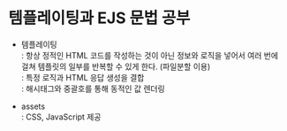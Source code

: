 # 템플레이팅과 EJS 문법 공부

* 템플레이팅 <br/>
: 항상 정적인 HTML 코드를 작성하는 것이 아닌 정보와 로직을 넣어서 여러 번에 걸쳐 템플릿의 일부를 반복할 수 있게 한다. (파일분할 이용)  <br/>
: 특정 로직과 HTML 응답 생성을 결합  <br/>
: 해시태그와 중괄호를 통해 동적인 값 렌더링  <br/>

* assets  <br/>
: CSS, JavaScript 제공 <br/>
